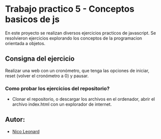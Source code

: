# Trabajo practico 5 - Conceptos basicos de js
En este proyecto se realizan diversos ejercicios practicos de javascript. Se resolvieron ejercicios explorando los conceptos de la programacion orientada a objetos. 

## Consigna del ejercicio
Realizar una web con un cronómetro, que tenga las opciones de iniciar, reset (volver el cronómetro a 0) y pausar.




### Como probar los ejercicios del repositorio?
- Clonar el repositorio, o descargar los archivos en el ordenador, abrir el archivo index.html con un explorador de internet.

## Autor:
- [Nico Leonard](https://github.com/nicoleonard)